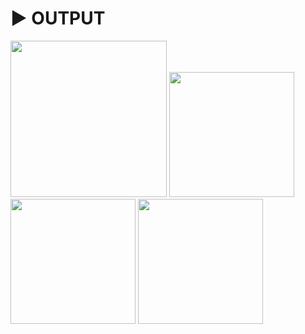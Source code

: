 # :arrow_forward: OUTPUT 

<p float="left">
  <img width="250" src="https://user-images.githubusercontent.com/41688158/211165014-cb2063da-a050-4d73-a6b9-56c77d318401.png">
  <img width="200" src="https://user-images.githubusercontent.com/41688158/211164895-83463f00-555a-4f94-be86-5224d2fff555.png">
  <img width="200" src="https://user-images.githubusercontent.com/41688158/211164969-5bc1d9d2-213a-431e-b699-e1c612ad61f1.png">
  <img width="200" src="https://user-images.githubusercontent.com/41688158/211164976-b7ecd8ac-3eef-42fc-b0c5-dce0509dfbca.png">
</p>



